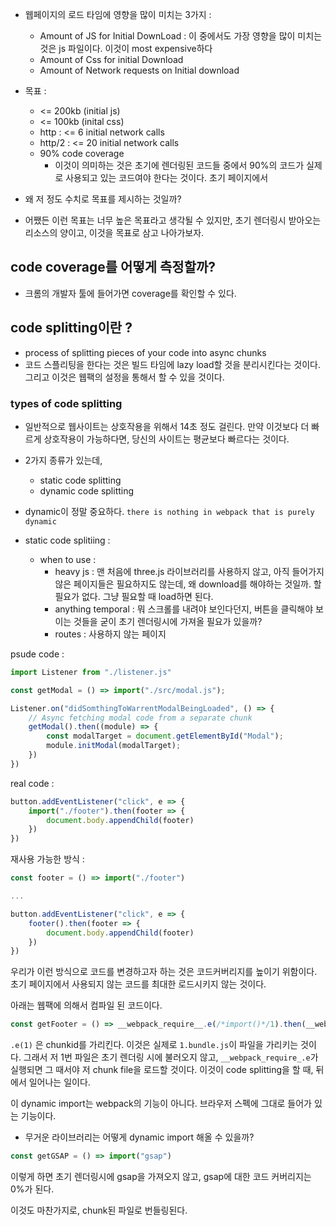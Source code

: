 
- 웹페이지의 로드 타임에 영향을 많이 미치는 3가지 : 
	- Amount of JS for Initial DownLoad : 이 중에서도 가장 영향을 많이 미치는 것은 js 파일이다. 이것이 most expensive하다 
	- Amount of Css for initial Download 
	- Amount of Network requests on Initial download 


- 목표 : 
	- <= 200kb (initial js)
	- <= 100kb (inital css)
	- http : <= 6 initial network calls 
	- http/2 : <= 20 initial network calls 
	- 90% code coverage 
		- 이것이 의미하는 것은 초기에 렌더링된 코드들 중에서 90%의 코드가 실제로 사용되고 있는 코드여야 한다는 것이다. 초기 페이지에서 
- 왜 저 정도 수치로 목표를 제시하는 것일까? 
- 어쨌든 이런 목표는 너무 높은 목표라고 생각될 수 있지만, 초기 렌더링시 받아오는 리소스의 양이고, 이것을 목표로 삼고 나아가보자. 


## code coverage를 어떻게 측정할까? 

-  크롬의 개발자 툴에 들어가면 coverage를 확인할 수 있다. 


## code splitting이란 ? 

- process of splitting pieces of your code into async chunks 
- 코드 스플리팅을 한다는 것은 빌드 타임에 lazy load할 것을 분리시킨다는 것이다. 그리고 이것은 웹팩의 설정을 통해서 할 수 있을 것이다. 


### types of code splitting 

- 일반적으로 웹사이트는 상호작용을 위해서 14초 정도 걸린다. 만약 이것보다 더 빠르게 상호작용이 가능하다면, 당신의 사이트는 평균보다 빠르다는 것이다. 
- 2가지 종류가 있는데, 
	- static code splitting
	- dynamic code splitting 
- dynamic이 정말 중요하다. `there is nothing in webpack that is purely dynamic `

- static code splitiing : 
	- when to use : 
		- heavy js : 맨 처음에 three.js 라이브러리를 사용하지 않고, 아직 들어가지 않은 페이지들은 필요하지도 않는데, 왜 download를 해야하는 것일까. 할 필요가 없다. 그냥 필요할 때 load하면 된다. 
		- anything temporal : 뭐 스크롤를 내려야 보인다던지, 버튼을 클릭해야 보이는 것들을 굳이 초기 렌더링시에 가져올 필요가 있을까? 
		- routes : 사용하지 않는 페이지 

psude code :
```js
import Listener from "./listener.js"

const getModal = () => import("./src/modal.js");

Listener.on("didSomthingToWarrentModalBeingLoaded", () => {
	// Async fetching modal code from a separate chunk 
	getModal().then((module) => {
		const modalTarget = document.getElementById("Modal");
		module.initModal(modalTarget);
	})
})
```


real code :
```js
button.addEventListener("click", e => {
	import("./footer").then(footer => {
		document.body.appendChild(footer)
	})
})
```

재사용 가능한 방식 : 
```js
const footer = () => import("./footer")

...

button.addEventListener("click", e => {
	footer().then(footer => {
		document.body.appendChild(footer)
	})
})
```


우리가 이런 방식으로 코드를 변경하고자 하는 것은 코드커버리지를 높이기 위함이다. 초기 페이지에서 사용되지 않는 코드를 최대한 로드시키지 않는 것이다. 

아래는 웹팩에 의해서 컴파일 된 코드이다. 
```js
const getFooter = () => __webpack_require__.e(/*import()*/1).then(__webpack_require__.bind(null,10))
```

`.e(1)` 은 chunkid를 가리킨다. 이것은 실제로 `1.bundle.js`이 파일을 가리키는 것이다. 그래서 저 1번 파일은 초기 렌더링 시에 불러오지 않고, `__webpack_require_.e`가 실행되면 그 때서야 저 chunk file을 로드할 것이다. 이것이 code splitting을 할 때, 뒤에서 일어나는 일이다. 

이 dynamic import는 webpack의 기능이 아니다. 브라우저 스펙에 그대로 들어가 있는 기능이다. 


- 무거운 라이브러리는 어떻게 dynamic import 해올 수 있을까? 
```js
const getGSAP = () => import("gsap")
```
이렇게 하면 초기 렌더링시에 gsap을 가져오지 않고, gsap에 대한 코드 커버리지는 0%가 된다. 

이것도 마찬가지로, chunk된 파일로 번들링된다. 